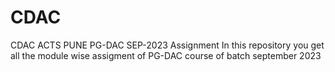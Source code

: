 # CDAC
CDAC ACTS PUNE PG-DAC SEP-2023 Assignment
In this repository you get all the module wise assigment of PG-DAC course of batch september 2023
